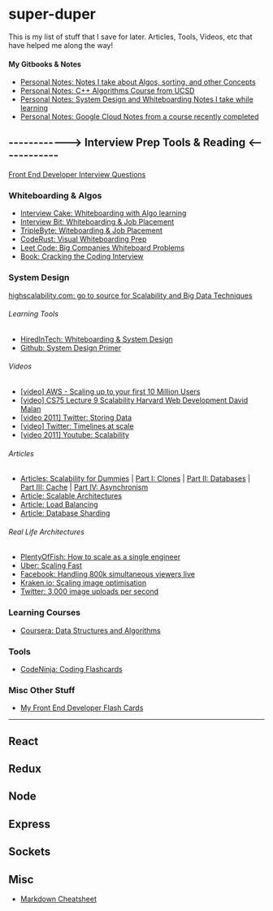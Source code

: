 # super-duper
This is my list of stuff that I save for later. Articles, Tools, Videos, etc that have helped me along the way!

#### My Gitbooks & Notes
* [Personal Notes: Notes I take about Algos, sorting, and other Concepts](https://ejmason.gitbooks.io/my-personal-notes/content/)
* [Personal Notes: C++ Algorithms Course from UCSD](https://ejmason.gitbooks.io/algorithms/content/)
* [Personal Notes: System Design and Whiteboarding Notes I take while learning](https://ejmason.gitbooks.io/interview-prep/content/)
* [Personal Notes: Google Cloud Notes from a course recently completed](https://ejmason.gitbooks.io/devops-notes/content/)

## ------------> Interview Prep Tools & Reading <------------
[Front End Developer Interview Questions](https://github.com/h5bp/Front-end-Developer-Interview-Questions)

### Whiteboarding & Algos
* [Interview Cake: Whiteboarding with Algo learning](https://www.interviewcake.com/)
* [Interview Bit: Whiteboarding & Job Placement](https://www.interviewbit.com/)
* [TripleByte: Witeboarding & Job Placement](https://triplebyte.com/)
* [CodeRust: Visual Whiteboarding Prep](https://www.educative.io/collection/5642554087309312/5679846214598656)
* [Leet Code: Big Companies Whiteboard Problems](https://leetcode.com/)
* [Book: Cracking the Coding Interview](https://www.amazon.com/Cracking-Coding-Interview-Programming-Questions/dp/0984782850/ref=pd_lpo_sbs_14_img_0?_encoding=UTF8&psc=1&refRID=34VM04CT2WHBDAFCK3TM)

### System Design
[highscalability.com: go to source for Scalability and Big Data Techniques](http://highscalability.com/)
###### Learning Tools
* [HiredInTech: Whiteboarding & System Design](https://www.hiredintech.com/)
* [Github: System Design Primer](https://github.com/donnemartin/system-design-primer)
###### Videos
* [[video] AWS - Scaling up to your first 10 Million Users](https://www.youtube.com/watch?v=vg5onp8TU6Q&feature=youtu.be)
* [[video] CS75 Lecture 9 Scalability Harvard Web Development David Malan](https://www.youtube.com/watch?v=-W9F__D3oY4)
* [[video 2011] Twitter: Storing Data](https://www.youtube.com/watch?v=5cKTP36HVgI)
* [[video] Twitter: Timelines at scale](https://www.infoq.com/presentations/Twitter-Timeline-Scalability)
* [[video 2011] Youtube: Scalability](https://www.youtube.com/watch?v=w5WVu624fY8)
###### Articles
* [Articles: Scalability for Dummies](http://www.lecloud.net/tagged/scalability)  |  [Part I: Clones](http://www.lecloud.net/post/7295452622/scalability-for-dummies-part-1-clones)  |  [Part II: Databases](http://www.lecloud.net/post/7994751381/scalability-for-dummies-part-2-database)  |  [Part III: Cache](http://www.lecloud.net/post/9246290032/scalability-for-dummies-part-3-cache)  |  [Part IV: Asynchronism](http://www.lecloud.net/post/9699762917/scalability-for-dummies-part-4-asynchronism)
* [Article: Scalable Architectures](http://tutorials.jenkov.com/software-architecture/scalable-architectures.html)
* [Article: Load Balancing](http://tutorials.jenkov.com/software-architecture/load-balancing.html)
* [Article: Database Sharding](http://highscalability.com/blog/2009/8/6/an-unorthodox-approach-to-database-design-the-coming-of-the.html)
###### Real Life Architectures
* [PlentyOfFish: How to scale as a single engineer](http://highscalability.com/plentyoffish-architecture)
* [Uber: Scaling Fast](http://highscalability.com/blog/2016/10/12/lessons-learned-from-scaling-uber-to-2000-engineers-1000-ser.html)
* [Facebook: Handling 800k simultaneous viewers live](http://highscalability.com/blog/2016/6/27/how-facebook-live-streams-to-800000-simultaneous-viewers.html)
* [Kraken.io: Scaling image optimisation](http://highscalability.com/blog/2016/6/15/the-image-optimization-technology-that-serves-millions-of-re.html)
* [Twitter: 3,000 image uploads per second](http://highscalability.com/blog/2016/4/20/how-twitter-handles-3000-images-per-second.html)


### Learning Courses
* [Coursera: Data Structures and Algorithms](https://www.coursera.org/specializations/data-structures-algorithms)

### Tools
* [CodeNinja: Coding Flashcards](https://codecode.ninja/cards)

### Misc Other Stuff
* [My Front End Developer Flash Cards](https://quizlet.com/Eliotmason/folders/front-end-developer-interview-questions)

---

## React

## Redux

## Node

## Express

## Sockets

## Misc
* [Markdown Cheatsheet](https://github.com/adam-p/markdown-here/wiki/Markdown-Cheatsheet)
